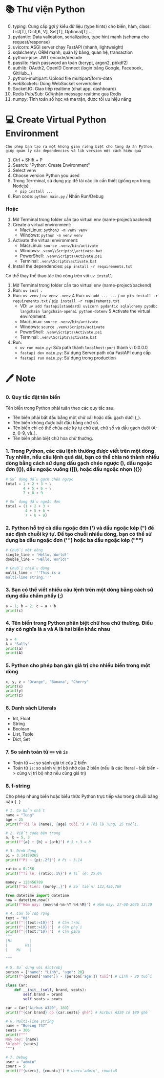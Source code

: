 # 📚 Thư viện Python

0. typing: Cung cấp gợi ý kiểu dữ liệu (type hints) cho biến, hàm, class: List[T], Dict[K, V], Set[T], Optional[T] ...
1. pydantic: Data validation, serialization, type hint mạnh (schema cho request/response)
2. uvicorn: ASGI server chạy FastAPI (nhanh, lightweight)
3. sqlalchemy: ORM mạnh, quản lý bảng, quan hệ, transaction
4. python-jose: JWT encode/decode
5. passlib: Hash password an toàn (bcrypt, argon2, pbkdf2)
6. authlib: OAuth2, OpenID Connect (login bằng Google, Facebook, GitHub...)
7. python-multipart: Upload file multipart/form-data
8. webSockets: Dùng WebSocket server/client
9. Socket.IO: Giao tiếp realtime (chat app, dashboard)
10. Redis Pub/Sub: Gửi/nhận message realtime qua Redis
11. numpy: Tính toán số học và ma trận, được tối ưu hiệu năng

# 💻 Create Virtual Python Environment

`Cho phép bạn tạo ra một không gian riêng biệt cho từng dự án Python, giúp quản lý các dependencies và lib version một cách hiệu quả`

1. Ctrl + Shift + P
2. Search: "Python: Create Environment"
3. Select venv
4. Choose version Python you used
5. Trong Terrminal, sử dụng `pip` để tải các lib cần thiết (giống `npm` trong Nodejs)
    - `pip install ...`
6. Run code: `python main.py` / Nhấn Run/Debug

### Hoặc

1. Mở Terminal trong folder cần tạo virtual env (name-project/backend)
2. Create a virtual environment:
    - Mac/Linux: `python3 -m venv venv`
    - Windows: `python -m venv venv`
3. Activate the virtual environment:
    - Mac/Linux: `source .venv/bin/activate`
    - Windows: `.venv\\Scripts\\activate.bat`
    - PowerShell: `.venv\Scripts\Activate.ps1`
    - Terminal: `.venv\Scripts\activate.bat`
4. Install the dependencies: `pip install -r requirements.txt`

Có thể thay thế thao tác thủ công trên với `uv install`

1. Mở Terminal trong folder cần tạo virtual env (name-project/backend)
2. Run: `uv init .`
3. Run: `uv venv` / `uv venv .venv`
4 Run: `uv add ... ...` / `uv pip install -r requirements.txt` / `pip install -r requirements.txt`
    - VD: `uv add fastapi[standard] uvicorn pydantic sqlalchemy pyodbc langchain langchain-openai python-dotenv`
5 Activate the virtual environment:
    - Mac/Linux: `source .venv/bin/activate`
    - Windows: `source .venv/Scripts/activate`
    - PowerShell: `.venv\Scripts\Activate.ps1`
    - Terminal: `.venv\Scripts\activate.bat`
6. Run:
    - `uv run main.py`: Sửa path thành `localhost:port` thành vì 0.0.0.0
    - `fastapi dev main.py`: Sử dụng Server path của FastAPI cung cấp
    - `fastapi run main.py`: Sử dụng trong production

# 🖊️ Note

### 0. Quy tắc đặt tên biến

Tên biến trong Python phải tuân theo các quy tắc sau:

- Tên biến phải bắt đầu bằng một chữ cái hoặc dấu gạch dưới (_).
- Tên biến không được bắt đầu bằng chữ số.
- Tên biến chỉ có thể chứa các ký tự chữ cái, chữ số và dấu gạch dưới (A-z, 0-9, và_).
- Tên biến phân biệt chữ hoa chữ thường.

### 1. Trong Python, các câu lệnh thường được viết trên một dòng. Tuy nhiên, nếu câu lệnh quá dài, bạn có thể chia nó thành nhiều dòng bằng cách sử dụng dấu gạch chéo ngược (\), dấu ngoặc đơn (()), dấu ngoặc vuông ([]), hoặc dấu ngoặc nhọn ({})

```py
# Sử dụng dấu gạch chéo ngược
total = 1 + 2 + 3 + \
        4 + 5 + 6 + \
        7 + 8 + 9

# Sử dụng dấu ngoặc đơn
total = (1 + 2 + 3 +
         4 + 5 + 6 +
         7 + 8 + 9)
```

### 2. Python hỗ trợ cả dấu ngoặc đơn (') và dấu ngoặc kép (") để xác định chuỗi ký tự. Để tạo chuỗi nhiều dòng, bạn có thể sử dụng ba dấu ngoặc đơn (''') hoặc ba dấu ngoặc kép (""")

```py
# Chuỗi một dòng
single_line = 'Hello, World!'
double_line = "Hello, World!"

# Chuỗi nhiều dòng
multi_line = '''This is a
multi-line string.'''
```

### 3. Bạn có thể viết nhiều câu lệnh trên một dòng bằng cách sử dụng dấu chấm phẩy (;)

```py
a = 1; b = 2; c = a + b
print(c)
```

### 4. Tên biến trong Python phân biệt chữ hoa chữ thường. Điều này có nghĩa là a và A là hai biến khác nhau

```py
a = 4
A = "Sally"
print(a)
print(A)
```

### 5. Python cho phép bạn gán giá trị cho nhiều biến trong một dòng

```py
x, y, z = "Orange", "Banana", "Cherry"
print(x)
print(y)
print(z)
```

### 6. Danh sách Literals

- Int, Float
- String
- Boolean
- List, Tuple
- Dict, Set

### 7. So sánh toán tử `==` và `is`

- Toán tử `==`: so sánh giá trị của 2 biến
- Toán tử `is`: so sánh vị trí bộ nhớ của 2 biến (nếu là các literal - bất biến -> cùng vị trí bộ nhớ nếu cùng giá trị)

### 8. f-string

Cho phép nhúng biến hoặc biểu thức Python trực tiếp vào trong chuỗi bằng cặp `{ }`

```py
# 1. Cơ bản nhất
name = "Tung"
age = 25
print(f"Tôi là {name}, {age} tuổi.") # Tôi là Tung, 25 tuổi.

# 2. Viết code bên trong
a, b = 5, 3
print(f"{a} + {b} = {a+b}") # 5 + 3 = 8

# 3. Định dạng
pi = 3.14159265
print(f"Pi ~ {pi:.2f}") # Pi ~ 3.14

ratio = 0.256
print(f"Tỉ lệ: {ratio:.1%}") # Tỉ lệ: 25.6%

money = 123456789
print(f"Số tiền: {money:,}") # Số tiền: 123,456,789

from datetime import datetime
now = datetime.now()
print(f"Hôm nay: {now:%d-%m-%Y %H:%M}") # Hôm nay: 27-08-2025 12:30

# 4. Căn lề/độ rộng
text = "Hi"
print(f"|{text:<10}|")  # Căn trái
print(f"|{text:>10}|")  # Căn phải
print(f"|{text:^10}|")  # Căn giữa
"""
|Hi        |
|        Hi|
|    Hi    |

"""

# 5. Sử dụng với dict/obj
person = {"name": "Linh", "age": 20}
print(f"{person['name']} - {person['age']} tuổi") # Linh - 20 tuổi

class Car:
    def __init__(self, brand, seats):
        self.brand = brand
        self.seats = seats

car = Car("Airbus A320", 180)
print(f"{car.brand} có {car.seats} ghế") # Airbus A320 có 180 ghế

# 6. Multi-line string 
name = "Boeing 747"
seats = 366
print(f"""
Máy bay: {name}
Số ghế: {seats}
""")

# 7. Debug
user = "admin"
count = 5
print(f"{user=}, {count=}") # user='admin', count=5

```
